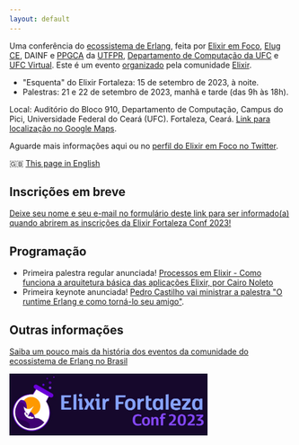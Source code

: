 ```yaml
---
layout: default
---
```



Uma conferência do [ecossistema de Erlang](https://erlef.org/), feita por [Elixir em Foco](http://elixiremfoco.com), [Elug CE](https://elug-ce.github.io/), DAINF e [PPGCA](https://ppgca.ct.utfpr.edu.br/) da [UTFPR](https://ppgca.ct.utfpr.edu.br/), [Departamento de Computação da UFC](https://dc.ufc.br/pt/) e [UFC Virtual](https://virtual.ufc.br/). Este é um evento [organizado](./organizacao.md) pela comunidade [Elixir](https://elixir-lang.org/).

- "Esquenta" do Elixir Fortaleza: 15 de setembro de 2023, à noite.
- Palestras: 21 e 22 de setembro de 2023, manhã e tarde (das 9h às 18h).

Local: Auditório do Bloco 910, Departamento de Computação, Campus do Pici, Universidade Federal do Ceará (UFC). Fortaleza, Ceará. [Link para localização no Google Maps](https://goo.gl/maps/Pg8Ca25qYXctohFU7).

Aguarde mais informações aqui ou no [perfil do Elixir em Foco no Twitter](https://twitter.com/elixiremfoco).

🇬🇧 [This page in English](http://elixiremfoco.github.io/elixirfortaleza/index_en)

## Inscrições em breve

[Deixe seu nome e seu e-mail no formulário deste link para ser informado(a) quando abrirem as inscrições da Elixir Fortaleza Conf 2023!](https://docs.google.com/forms/d/e/1FAIpQLSevx9A6YO_tWDV3s8hSIhfsUxu27Kzych0J0gts_W7onu-qCQ/viewform)

## Programação

- Primeira palestra regular anunciada! [Processos em Elixir - Como funciona a arquitetura básica das aplicações Elixir, por Cairo Noleto](https://twitter.com/elixiremfoco/status/1691931458061873578/photo/1)
- Primeira keynote anunciada! [Pedro Castilho vai ministrar a palestra "O runtime Erlang e como torná-lo seu amigo"](https://twitter.com/elixiremfoco/status/1691131521175076865?s=20).

## Outras informações

[Saiba um pouco mais da história dos eventos da comunidade do ecossistema de Erlang no Brasil](./historia.md)

<img src="./images/ArteCharleno.jpeg" width="70%">


<!-- <img src="./images/Fortaleza.jpg" width="70%"> -->

